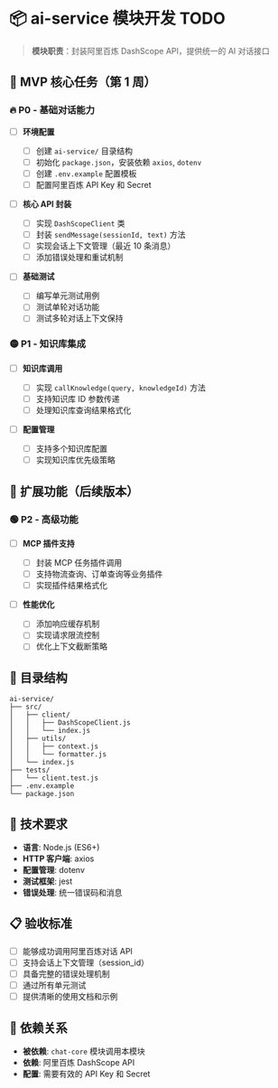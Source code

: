 # 📦 ai-service 模块开发 TODO

> **模块职责**：封装阿里百炼 DashScope API，提供统一的 AI 对话接口

## 🎯 MVP 核心任务（第 1 周）

### 🔥 P0 - 基础对话能力

- [ ] **环境配置**

  - [ ] 创建 `ai-service/` 目录结构
  - [ ] 初始化 `package.json`，安装依赖 `axios`, `dotenv`
  - [ ] 创建 `.env.example` 配置模板
  - [ ] 配置阿里百炼 API Key 和 Secret

- [ ] **核心 API 封装**

  - [ ] 实现 `DashScopeClient` 类
  - [ ] 封装 `sendMessage(sessionId, text)` 方法
  - [ ] 实现会话上下文管理（最近 10 条消息）
  - [ ] 添加错误处理和重试机制

- [ ] **基础测试**
  - [ ] 编写单元测试用例
  - [ ] 测试单轮对话功能
  - [ ] 测试多轮对话上下文保持

### 🟡 P1 - 知识库集成

- [ ] **知识库调用**

  - [ ] 实现 `callKnowledge(query, knowledgeId)` 方法
  - [ ] 支持知识库 ID 参数传递
  - [ ] 处理知识库查询结果格式化

- [ ] **配置管理**
  - [ ] 支持多个知识库配置
  - [ ] 实现知识库优先级策略

## 🚀 扩展功能（后续版本）

### 🟢 P2 - 高级功能

- [ ] **MCP 插件支持**

  - [ ] 封装 MCP 任务插件调用
  - [ ] 支持物流查询、订单查询等业务插件
  - [ ] 实现插件结果格式化

- [ ] **性能优化**
  - [ ] 添加响应缓存机制
  - [ ] 实现请求限流控制
  - [ ] 优化上下文截断策略

## 📁 目录结构

```
ai-service/
├── src/
│   ├── client/
│   │   ├── DashScopeClient.js
│   │   └── index.js
│   ├── utils/
│   │   ├── context.js
│   │   └── formatter.js
│   └── index.js
├── tests/
│   └── client.test.js
├── .env.example
└── package.json
```

## 🔧 技术要求

- **语言**: Node.js (ES6+)
- **HTTP 客户端**: axios
- **配置管理**: dotenv
- **测试框架**: jest
- **错误处理**: 统一错误码和消息

## 📋 验收标准

- [ ] 能够成功调用阿里百炼对话 API
- [ ] 支持会话上下文管理（session_id）
- [ ] 具备完整的错误处理机制
- [ ] 通过所有单元测试
- [ ] 提供清晰的使用文档和示例

## 🔗 依赖关系

- **被依赖**: `chat-core` 模块调用本模块
- **依赖**: 阿里百炼 DashScope API
- **配置**: 需要有效的 API Key 和 Secret
